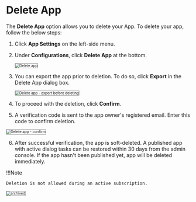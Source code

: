 # Delete App

The **Delete App** option allows you to delete your App. To delete your app, follow the below steps:

1. Click **App Settings** on the left-side menu.    
2. Under **Configurations**, click **Delete App** at the bottom.  

    <img src="../images/delete-app-img1.png" alt="Delete app" title="Delete app" style="border:1px solid gray; zoom:70%;">

3. You can export the app prior to deletion. To do so, click **Export** in the Delete App dialog box.

    <img src="../images/delete-app-img2.png" alt="Delete app - export before deleting" title="Delete app - export before deleting" style="border:1px solid gray; zoom:70%;">

4. To proceed with the deletion, click **Confirm**.  

5. A verification code is sent to the app owner's registered email. Enter this code to confirm deletion.

<img src="../images/delete-app-img3.png" alt="Delete app - confirm" title="Delete app - confirm" style="border:1px solid gray; zoom:70%;">

6. After successful verification, the app is soft-deleted. A published app with active dialog tasks can be restored within 30 days from the admin console. If the app hasn't been published yet, app will be deleted immediately.

!!!Note

    Deletion is not allowed during an active subscription.  
<img src="../images/archived_app.jpg" alt="archived" title="archived" style="border:1px solid gray; zoom:70%;">
